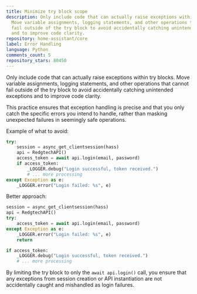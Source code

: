 ```yaml
---
title: Minimize try block scope
description: Only include code that can actually raise exceptions within try blocks.
  Move variable assignments, logging statements, and other operations that cannot
  fail outside of the try block to avoid accidentally catching unintended exceptions
  and to improve code clarity.
repository: home-assistant/core
label: Error Handling
language: Python
comments_count: 5
repository_stars: 80450
---
```


Only include code that can actually raise exceptions within try blocks. Move variable assignments, logging statements, and other operations that cannot fail outside of the try block to avoid accidentally catching unintended exceptions and to improve code clarity.

This practice ensures that exception handling is precise and that you only catch the specific errors you intend to handle, rather than masking unexpected failures in seemingly safe operations.

Example of what to avoid:
```python
try:
    session = async_get_clientsession(hass)
    api = RedgtechAPI()
    access_token = await api.login(email, password)
    if access_token:
        _LOGGER.debug("Login successful, token received.")
        # ... more processing
except Exception as e:
    _LOGGER.error("Login failed: %s", e)
```

Better approach:
```python
session = async_get_clientsession(hass)
api = RedgtechAPI()
try:
    access_token = await api.login(email, password)
except Exception as e:
    _LOGGER.error("Login failed: %s", e)
    return

if access_token:
    _LOGGER.debug("Login successful, token received.")
    # ... more processing
```

By limiting the try block to only the `await api.login()` call, you ensure that any exceptions from session creation or API instantiation are not accidentally caught and mishandled as login failures.